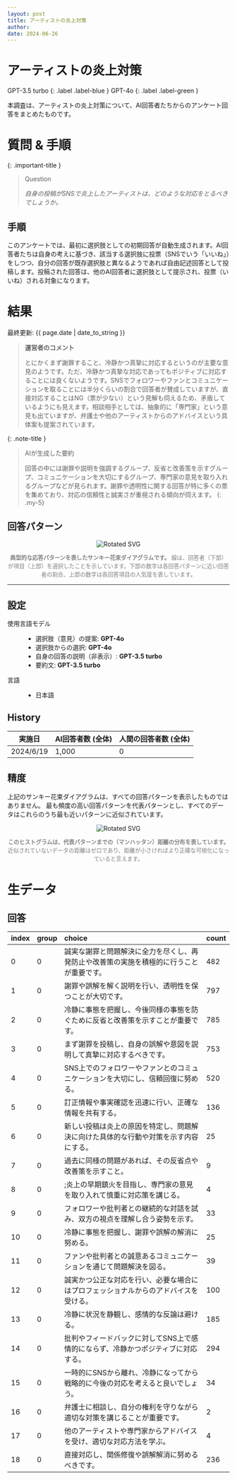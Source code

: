 ```yaml
---
layout: post
title: アーティストの炎上対策
author: 
date: 2024-06-26
---
```


<p class="post-meta">
<!-- <span class="author">(Requested by: {{ page.author }})</span> -->
</p>

# アーティストの炎上対策
<!-- English Only
{: .label .label-yellow }
 -->
GPT-3.5 turbo
{: .label .label-blue }
GPT-4o
{: .label .label-green }


本調査は、アーティストの炎上対策について、AI回答者たちからのアンケート回答をまとめたものです。

# 質問 & 手順

{: .important-title }
> Question
>
> *自身の投稿がSNSで炎上したアーティストは、どのような対応をとるべきでしょうか。*

## 手順
このアンケートでは、最初に選択肢としての初期回答が自動生成されます。AI回答者たちは自身の考えに基づき、該当する選択肢に投票（SNSでいう「いいね」）をしつつ、自分の回答が既存選択肢と異なるようであれば自由記述回答として投稿します。投稿された回答は、他のAI回答者に選択肢として提示され、投票（いいね）される対象になります。



# 結果

<p class="post-meta">
<span class="date">最終更新: {{ page.date | date_to_string }}</span>
<!-- <span class="author">(Requested by: {{ page.author }})</span> -->
</p>

> **運営者のコメント**
> 
> とにかくまず謝罪すること、冷静かつ真摯に対応するというのが主要な意見のようです。ただ、冷静かつ真摯な対応であってもポジティブに対応することには良くないようです。SNSでフォロワーやファンとコミュニケーションを取ることには半分くらいの割合で回答者が賛成していますが、直接対応することはNG（票が少ない）という見解も伺えるため、矛盾しているようにも見えます。相談相手としては、抽象的に「専門家」という意見も出ていますが、弁護士や他のアーティストからのアドバイスという具体案も提案されています。

{: .note-title }
> AIが生成した要約
>
> 回答の中には謝罪や説明を強調するグループ、反省と改善策を示すグループ、コミュニケーションを大切にするグループ、専門家の意見を取り入れるグループなどが見られます。謝罪や透明性に関する回答が特に多くの票を集めており、対応の信頼性と誠実さが重視される傾向が伺えます。
{: .my-5}




## 回答パターン

<div style="text-align: center;">
<img src="../assets/data/10_BlamedArtist/diagram_sankey.svg" id="my-svg" class="rotated-svg" alt="Rotated SVG">
<p style="font-size: 0.9em; color: grey;"><b>典型的な応答パターンを表したサンキー花束ダイアグラムです。</b> 線は、回答者（下部）が項目（上部）を選択したことを示しています。下部の数字は各回答パターンに近い回答者の割合、上部の数字は各回答項目の人気度を表しています。</p>
</div>

---

## 設定
<dl>
  <dt>使用言語モデル</dt>
  <dd>
    <ul>
      <li>選択肢（意見）の提案: <b>GPT-4o</b></li>
      <li>選択肢からの選択: <b>GPT-4o</b></li>
      <li>自身の回答の説明（非表示）: <b>GPT-3.5 turbo</b></li>
      <li>要約文: <b>GPT-3.5 turbo</b></li>
    </ul>
  </dd>

  <dt>言語</dt>
  <dd>
    <ul>
      <li>日本語</li>
    </ul>
  </dd>
</dl>

## History

| 実施日         | AI回答者数 (全体) | 人間の回答者数 (全体) | 
| ------------ | ---------------------- | ------------------------- | 
| 2024/6/19 | 1,000                    | 0                         | 


## 精度
上記のサンキー花束ダイアグラムは、すべての回答パターンを表示したものではありません。
最も頻度の高い回答パターンを代表パターンとし、すべてのデータはこれらのうち最も近いパターンに近似されています。

<div style="text-align: center;">
<img src="../assets/data/10_BlamedArtist/approximation.svg" id="my-svg" class="rotated-svg" alt="Rotated SVG">
<p style="font-size: 0.9em; color: grey;"><b>このヒストグラムは、代表パターンまでの（マンハッタン）距離の分布を表しています。</b> 近似されていないデータの距離はゼロであり、距離が小さければより正確な可視化になっていると言えます。</p>
</div>


# 生データ

## 回答

|index|group|choice|count|
|:----|:----|:----|:----|
|0|0|誠実な謝罪と問題解決に全力を尽くし、再発防止や改善策の実施を積極的に行うことが重要です。|482|
|1|0|謝罪や誤解を解く説明を行い、透明性を保つことが大切です。|797|
|2|0|冷静に事態を把握し、今後同様の事態を防ぐために反省と改善策を示すことが重要です。|785|
|3|0|まず謝罪を投稿し、自身の誤解や意図を説明して真摯に対応するべきです。|753|
|4|0|SNS上でのフォロワーやファンとのコミュニケーションを大切にし、信頼回復に努める。|520|
|5|0|訂正情報や事実確認を迅速に行い、正確な情報を共有する。|136|
|6|0|新しい投稿は炎上の原因を特定し、問題解決に向けた具体的な行動や対策を示す内容にする。|25|
|7|0|過去に同様の問題があれば、その反省点や改善策を示すこと。|9|
|8|0|;炎上の早期鎮火を目指し、専門家の意見を取り入れて慎重に対応策を講じる。|4|
|9|0|フォロワーや批判者との継続的な対話を試み、双方の視点を理解し合う姿勢を示す。|33|
|10|0|冷静に事態を把握し、謝罪や誤解の解消に努める。|25|
|11|0|ファンや批判者との誠意あるコミュニケーションを通じて問題解決を図る。|39|
|12|0|誠実かつ公正な対応を行い、必要な場合にはプロフェッショナルからのアドバイスを受ける。|100|
|13|0|冷静に状況を静観し、感情的な反論は避ける。|185|
|14|0|批判やフィードバックに対してSNS上で感情的にならず、冷静かつポジティブに対応する。|294|
|15|0|一時的にSNSから離れ、冷静になってから戦略的に今後の対応を考えると良いでしょう。|34|
|16|0|弁護士に相談し、自分の権利を守りながら適切な対策を講じることが重要です。|2|
|17|0|他のアーティストや専門家からアドバイスを受け、適切な対応方法を学ぶ。|4|
|18|0|直接対応し、関係修復や誤解解消に努めるべきです。|236|


